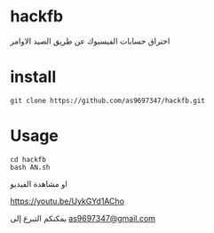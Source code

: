 # hackfb
 اختراق حسابات الفيسبوك عن طريق الصيد
الاوامر

# install
```
git clone https://github.com/as9697347/hackfb.git
```
# Usage
```
cd hackfb
bash AN.sh
```
او مشاهدة الفيديو

https://youtu.be/UykGYd1ACho

يمكنكم التبرع إلى 
as9697347@gmail.com
